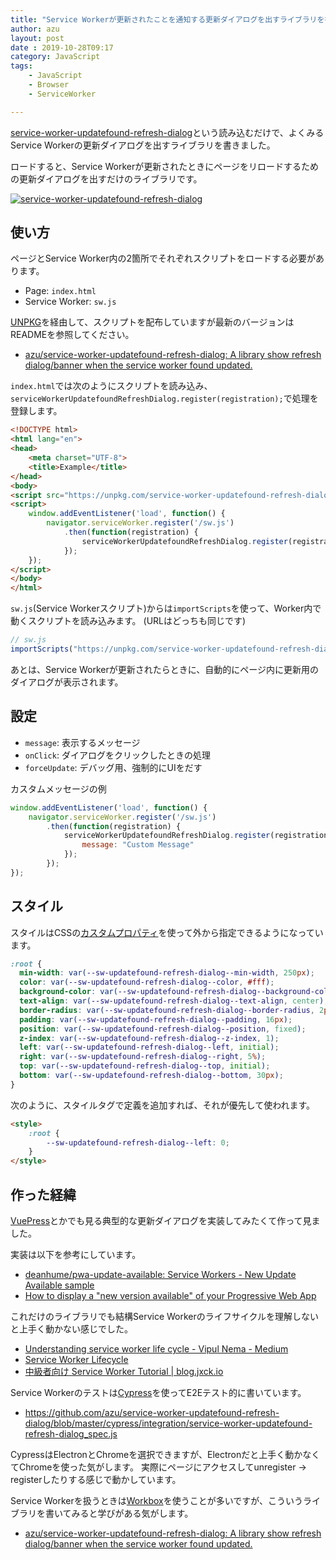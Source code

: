 ```yaml
---
title: "Service Workerが更新されたことを通知する更新ダイアログを出すライブラリを書いた"
author: azu
layout: post
date : 2019-10-28T09:17
category: JavaScript
tags:
    - JavaScript
    - Browser
    - ServiceWorker

---
```


[service-worker-updatefound-refresh-dialog](https://github.com/azu/service-worker-updatefound-refresh-dialog)という読み込むだけで、よくみるService Workerの更新ダイアログを出すライブラリを書きました。

ロードすると、Service Workerが更新されたときにページをリロードするための更新ダイアログを出すだけのライブラリです。

[![service-worker-updatefound-refresh-dialog](https://efcl.info/wp-content/uploads/2019/10/28-1572222073.png)](https://github.com/azu/service-worker-updatefound-refresh-dialog)

## 使い方

ページとService Worker内の2箇所でそれぞれスクリプトをロードする必要があります。

- Page: `index.html`
- Service Worker: `sw.js`

[UNPKG](https://unpkg.com/)を経由して、スクリプトを配布していますが最新のバージョンはREADMEを参照してください。

- [azu/service-worker-updatefound-refresh-dialog: A library show refresh dialog/banner when the service worker found updated.](https://github.com/azu/service-worker-updatefound-refresh-dialog)


`index.html`では次のようにスクリプトを読み込み、`serviceWorkerUpdatefoundRefreshDialog.register(registration);`で処理を登録します。

```html
<!DOCTYPE html>
<html lang="en">
<head>
    <meta charset="UTF-8">
    <title>Example</title>
</head>
<body>
<script src="https://unpkg.com/service-worker-updatefound-refresh-dialog@1.1.0/dist/service-worker-updatefound-refresh-dialog.umd.js"></script>
<script>
    window.addEventListener('load', function() {
        navigator.serviceWorker.register('/sw.js')
            .then(function(registration) {
                serviceWorkerUpdatefoundRefreshDialog.register(registration);
            });
    });
</script>
</body>
</html>
```

`sw.js`(Service Workerスクリプト)からは`importScripts`を使って、Worker内で動くスクリプトを読み込みます。
(URLはどっちも同じです)

```js
// sw.js
importScripts("https://unpkg.com/service-worker-updatefound-refresh-dialog@1.1.0/dist/service-worker-updatefound-refresh-dialog.umd.js");
```

あとは、Service Workerが更新されたらときに、自動的にページ内に更新用のダイアログが表示されます。

## 設定

- `message`: 表示するメッセージ
- `onClick`: ダイアログをクリックしたときの処理
- `forceUpdate`: デバッグ用、強制的にUIをだす

カスタムメッセージの例

```js
window.addEventListener('load', function() {
    navigator.serviceWorker.register('/sw.js')
        .then(function(registration) {
            serviceWorkerUpdatefoundRefreshDialog.register(registration, {
                message: "Custom Message"
            });
        });
});
```

## スタイル

スタイルはCSSの[カスタムプロパティ](https://developer.mozilla.org/ja/docs/Web/CSS/--*)を使って外から指定できるようになっています。

```css
:root {
  min-width: var(--sw-updatefound-refresh-dialog--min-width, 250px);
  color: var(--sw-updatefound-refresh-dialog--color, #fff);
  background-color: var(--sw-updatefound-refresh-dialog--background-color, #333);
  text-align: var(--sw-updatefound-refresh-dialog--text-align, center);
  border-radius: var(--sw-updatefound-refresh-dialog--border-radius, 2px);
  padding: var(--sw-updatefound-refresh-dialog--padding, 16px);
  position: var(--sw-updatefound-refresh-dialog--position, fixed);
  z-index: var(--sw-updatefound-refresh-dialog--z-index, 1);
  left: var(--sw-updatefound-refresh-dialog--left, initial);
  right: var(--sw-updatefound-refresh-dialog--right, 5%);
  top: var(--sw-updatefound-refresh-dialog--top, initial);
  bottom: var(--sw-updatefound-refresh-dialog--bottom, 30px);
}
```

次のように、スタイルタグで定義を追加すれば、それが優先して使われます。

```html
<style>
    :root {
        --sw-updatefound-refresh-dialog--left: 0;
    }
</style>
```

## 作った経緯

[VuePress](https://vuepress.vuejs.org/)とかでも見る典型的な更新ダイアログを実装してみたくて作って見ました。

実装は以下を参考にしています。

* [deanhume/pwa-update-available: Service Workers - New Update Available sample](https://github.com/deanhume/pwa-update-available)
* [How to display a "new version available" of your Progressive Web App](https://deanhume.com/displaying-a-new-version-available-progressive-web-app/)

これだけのライブラリでも結構Service Workerのライフサイクルを理解しないと上手く動かない感じでした。

* [Understanding service worker life cycle - Vipul Nema - Medium](https://medium.com/@vipulnema2610/understanding-service-worker-life-cycle-b6580aa4eb50)
* [Service Worker Lifecycle](http://slides.com/laco/2017-09-14_sw-lifecycle#/)
* [中級者向け Service Worker Tutorial | blog.jxck.io](https://blog.jxck.io/entries/2016-04-24/service-worker-tutorial.html)

Service Workerのテストは[Cypress](https://www.cypress.io/)を使ってE2Eテスト的に書いています。

- <https://github.com/azu/service-worker-updatefound-refresh-dialog/blob/master/cypress/integration/service-worker-updatefound-refresh-dialog_spec.js>

CypressはElectronとChromeを選択できますが、Electronだと上手く動かなくてChromeを使った気がします。
実際にページにアクセスしてunregister -> registerしたりする感じで動かしています。

Service Workerを扱うときは[Workbox](https://developers.google.com/web/tools/workbox)を使うことが多いですが、こういうライブラリを書いてみると学びがある気がします。

- [azu/service-worker-updatefound-refresh-dialog: A library show refresh dialog/banner when the service worker found updated.](https://github.com/azu/service-worker-updatefound-refresh-dialog)
